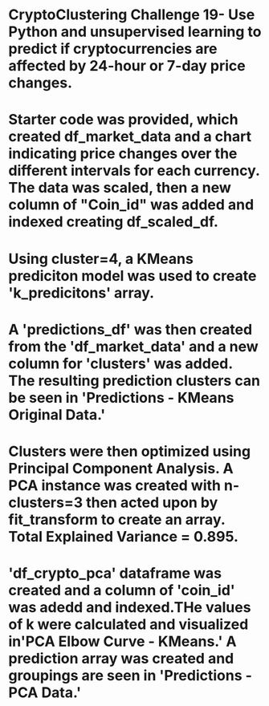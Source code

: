 # CryptoClustering Challenge 19- Use Python and unsupervised learning to predict if cryptocurrencies are affected by 24-hour or 7-day price changes.

# Starter code was provided, which created df_market_data and a chart indicating price changes over the different intervals for each currency. The data was scaled, then a new column of "Coin_id" was added and indexed creating df_scaled_df.

# Using cluster=4, a KMeans prediciton model was used to create 'k_predicitons' array. 

# A 'predictions_df' was then created from the 'df_market_data' and a new column for 'clusters' was added. The resulting prediction clusters can be seen in 'Predictions - KMeans Original Data.'

# Clusters were then optimized using Principal Component Analysis. A PCA instance was created with n-clusters=3 then acted upon by fit_transform to create an array. Total Explained Variance = 0.895.

# 'df_crypto_pca' dataframe was created and a column of 'coin_id' was adedd and indexed.THe values of k were calculated and visualized in'PCA Elbow Curve - KMeans.' A prediction array was created and groupings are seen in 'Predictions - PCA Data.'



